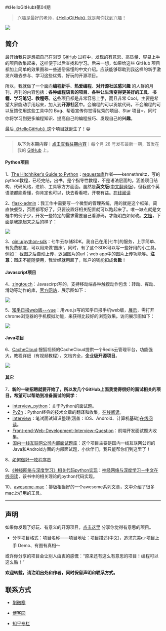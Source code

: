 #《HelloGitHub》第04期
>兴趣是最好的老师，[《HelloGitHub》](https://github.com/521xueweihan/HelloGitHub)就是帮你找到兴趣！

![](https://github.com/521xueweihan/HelloGitHub/blob/master/01/img/hello-github.jpg)

## 简介
最开始我只是想把自己在浏览 [GitHub](https://github.com/) 过程中，发现的有意思、高质量、容易上手的项目收集起来，这样便于以后查找和学习。后来一想，如果给这些 GitHub 项目都加上简单的效果图和一些通俗易懂的中文介绍。应该能够帮助到我这样的新手激发兴趣去参与、学习这些优秀、好玩的开源项目。

所以，我就做了一个面向**编程新手**、**热爱编程**、**对开源社区感兴趣** 的人群的月刊，月刊的内容包括：**各种编程语言的项目**、**各种让生活变得更美好的工具**、**书籍、学习笔记、教程等**。这些项目都是非常容易上手，而且非常 Cool，主要是希望大家能动手用起来，加入到**开源社区**中。会编程的可以贡献代码，不会编程的可以反馈使用这些工具中的 Bug、帮着宣传你觉得优秀的项目、Star 项目⭐️。同时你将学习到更多编程知识、提高自己的编程技巧、发现自己的**兴趣**。

最后[《HelloGitHub》](https://github.com/521xueweihan/HelloGitHub)这个项目就诞生了！😁

---
>**以下为本期内容**｜[点击查看往期内容](https://github.com/521xueweihan/HelloGitHub)｜每个月 28 号发布最新一期，首发在我的 [GitHub](https://github.com/521xueweihan) 上。

#### Python项目
1、[The Hitchhiker’s Guide to Python](https://github.com/kennethreitz/python-guide)：[requests库](https://github.com/kennethreitz/requests)作者——kennethreitz，写的python教程，已经完结，出书。是个指导性教程，不是语法层面的，涵盖项目结构、代码风格，进阶、工具等方方面面。虽然是**英文版**([中文翻译版](http://pythonguidecn.readthedocs.io/zh/latest/))，但我这个英语渣都能看懂，你肯定也可以，快去看看吧，开卷有益。[在线阅读](http://docs.python-guide.org/en/latest/)

2、[flask-admin](https://github.com/flask-admin/flask-admin)：我工作中需要写一个微型的管理系统，用的就是这个框架。简直快餐型，页面都写好了，只要设置好相关配置就可以跑起来了。唯一缺点就是文档中的例子少，开发一些特定的需求需要自己看源码，才能明白如何改。[文档](https://flask-admin.readthedocs.io/en/latest/)，下面是我跑起来之后的样子：

![](https://github.com/521xueweihan/HelloGitHub/blob/master/04/img/flask-admin-show.gif)

3、[qiniu/python-sdk](https://github.com/qiniu/python-sdk)：七牛云存储SDK。我自己在用[七牛]的服务，上手简单、有免费额度，可以用来做‘图床’，同时，有了这个SDK可以写一些好用的小工具。例如：
截图之后自动上传，返回图片的url；web app中的图片上传功能等。**注意**：图床不能随便用，我曾经就用超了，账户的钱能扣成**负数**！

#### Javascript项目
4、[zingtouch](https://github.com/zingchart/zingtouch)：Javascirpt写的，支持移动端各种触摸动作包含：转动、挥动、滑动等动作的库，[官方网站](https://zingchart.github.io/zingtouch/)，展示图如下：

![](https://github.com/521xueweihan/HelloGitHub/blob/master/04/img/zingtouch-show.gif)


5、[知乎日报web版---vue](https://github.com/yatessss/zhihudaily-vue)：用vue.js写的知乎日报手机web版，[展示](http://zhihudaily-vue.yatessss.com/)，需打开chrome浏览器的手机模拟功能，来获得比较好的浏览效果。访问展示图如下：

![](https://github.com/521xueweihan/HelloGitHub/blob/master/04/img/zhihu-vue-min.png)

#### Java项目
6、[CacheCloud](https://github.com/sohutv/cachecloud):搜狐视频的CacheCloud提供一个Redis云管理平台，功能强大，教程详细（有视频教程），文档齐全，**企业级开源项目**。

![](https://github.com/521xueweihan/HelloGitHub/blob/master/04/img/cachecloud-min.png)

#### 其它
7、**新的一轮招聘就要开始了，所以发几个GitHub上面我觉得很好的面试相关的项目，希望可以帮助到准备面试的同学**：
- [interview_python](https://github.com/taizilongxu/interview_python)：关于Python的面试题。
- [PyZh](https://github.com/MrKiven/PyZh)：Python经典的技术文章的翻译和收集，[在线阅读](http://pyzh.readthedocs.io/en/latest/)。
- [interview](https://github.com/HIT-Alibaba/interview)：笔试面试知识整理(涵盖：IOS、Android、计算机基础)[在线阅读](http://hit-alibaba.github.io/interview/index.html)。
- [Front-end-Web-Development-Interview-Question](https://github.com/paddingme/Front-end-Web-Development-Interview-Question)：前端开发面试题大收集。
- [国内一线互联网公司内部面试题库](https://github.com/JackyAndroid/AndroidInterview-Q-A/blob/master/README-CN.md)：这个项目主要是国内一线互联网公司的Java和Android方面的内部面试题，小伙伴们，我只能帮你们到这里了！

8、[如何做好一枚程序员](https://github.com/ahangchen/How-to-Be-A-Programmer-CN)

9、[《神经网络与深度学习》相关代码python实现](https://github.com/mnielsen/neural-networks-and-deep-learning)：[神经网络与深度学习－中文在线阅读](https://tigerneil.gitbooks.io/neural-networks-and-deep-learning-zh/content/chapter1.html)，该书中的相关理论的python代码实现。

10、[awesome-mac](https://github.com/jaywcjlove/awesome-mac)：排版相当好的一个awesome系列文章，文中介绍了很多mac上好用的工具。

---


## 声明
如果你发现了好玩、有意义的开源项目，[点击这里](https://github.com/521xueweihan/HelloGitHub/issues/new) 分享你觉得有意思的项目。

- 分享项目格式：项目名称——项目地址：项目描述(中文)，追求完美👉项目上手 Demo、有图有真相～

或许你分享的项目会让别人由衷的感慨：“原来还有这么有意思的项目！编程可以这么酷！”

**欢迎转载，请注明出处和作者，同时保留声明和联系方式。**

## 联系方式
- [削微寒](https://github.com/521xueweihan)

- [博客园](http://www.cnblogs.com/xueweihan/)

- [知乎专栏](https://zhuanlan.zhihu.com/hellogithub)
